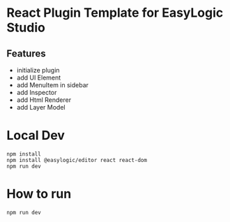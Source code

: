 # React Plugin Template for EasyLogic Studio 

## Features 

* initialize plugin 
* add UI Element 
* add MenuItem in sidebar 
* add Inspector 
* add Html Renderer 
* add Layer Model 

# Local Dev 
```
npm install
npm install @easylogic/editor react react-dom
npm run dev 
```

# How to run

```js
npm run dev 
```
